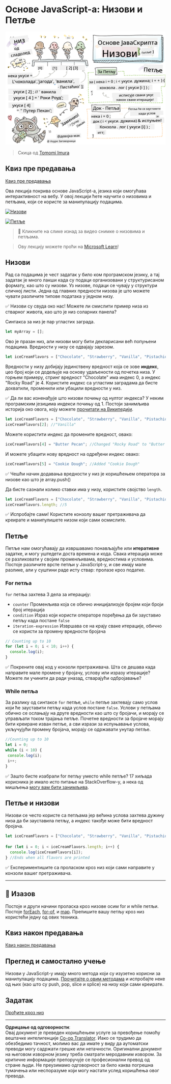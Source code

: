 <!--
CO_OP_TRANSLATOR_METADATA:
{
  "original_hash": "3f7f87871312cf6cc12662da7d973182",
  "translation_date": "2025-08-28T10:21:54+00:00",
  "source_file": "2-js-basics/4-arrays-loops/README.md",
  "language_code": "sr"
}
-->
# Основе JavaScript-а: Низови и Петље

![Основе JavaScript-а - Низови](../../../../translated_images/webdev101-js-arrays.439d7528b8a294558d0e4302e448d193f8ad7495cc407539cc81f1afe904b470.sr.png)  
> Скица од [Tomomi Imura](https://twitter.com/girlie_mac)

## Квиз пре предавања  
[Квиз пре предавања](https://ashy-river-0debb7803.1.azurestaticapps.net/quiz/13)

Ова лекција покрива основе JavaScript-а, језика који омогућава интерактивност на вебу. У овој лекцији ћете научити о низовима и петљама, који се користе за манипулацију подацима.

[![Низови](https://img.youtube.com/vi/1U4qTyq02Xw/0.jpg)](https://youtube.com/watch?v=1U4qTyq02Xw "Низови")

[![Петље](https://img.youtube.com/vi/Eeh7pxtTZ3k/0.jpg)](https://www.youtube.com/watch?v=Eeh7pxtTZ3k "Петље")

> 🎥 Кликните на слике изнад за видео снимке о низовима и петљама.

> Ову лекцију можете проћи на [Microsoft Learn](https://docs.microsoft.com/learn/modules/web-development-101-arrays/?WT.mc_id=academic-77807-sagibbon)!

## Низови

Рад са подацима је чест задатак у било ком програмском језику, а тај задатак је много лакши када су подаци организовани у структурисаном формату, као што су низови. Уз низове, подаци се чувају у структури сличној листи. Једна од главних предности низова је што можете чувати различите типове података у једном низу.

✅ Низови су свуда око нас! Можете ли смислити пример низа из стварног живота, као што је низ соларних панела?

Синтакса за низ је пар угластих заграда.

```javascript
let myArray = [];
```

Ово је празан низ, али низови могу бити декларисани већ попуњени подацима. Вредности у низу се одвајају зарезом.

```javascript
let iceCreamFlavors = ["Chocolate", "Strawberry", "Vanilla", "Pistachio", "Rocky Road"];
```

Вредности у низу добијају јединствену вредност која се зове **индекс**, цео број који се додељује на основу удаљености од почетка низа. У горњем примеру, стринг вредност "Chocolate" има индекс 0, а индекс "Rocky Road" је 4. Користите индекс са угластим заградама да бисте дохватили, променили или убацили вредности у низ.

✅ Да ли вас изненађује што низови почињу од нултог индекса? У неким програмским језицима индекси почињу од 1. Постоји занимљива историја око овога, коју можете [прочитати на Википедији](https://en.wikipedia.org/wiki/Zero-based_numbering).

```javascript
let iceCreamFlavors = ["Chocolate", "Strawberry", "Vanilla", "Pistachio", "Rocky Road"];
iceCreamFlavors[2]; //"Vanilla"
```

Можете користити индекс да промените вредност, овако:

```javascript
iceCreamFlavors[4] = "Butter Pecan"; //Changed "Rocky Road" to "Butter Pecan"
```

И можете убацити нову вредност на одређени индекс овако:

```javascript
iceCreamFlavors[5] = "Cookie Dough"; //Added "Cookie Dough"
```

✅ Чешћи начин додавања вредности у низ је коришћењем оператора за низове као што је array.push()

Да бисте сазнали колико ставки има у низу, користите својство `length`.

```javascript
let iceCreamFlavors = ["Chocolate", "Strawberry", "Vanilla", "Pistachio", "Rocky Road"];
iceCreamFlavors.length; //5
```

✅ Испробајте сами! Користите конзолу вашег претраживача да креирате и манипулишете низом који сами осмислите.

## Петље

Петље нам омогућавају да извршавамо понављајуће или **итеративне** задатке, и могу уштедети доста времена и кода. Свака итерација може се разликовати у својим променљивама, вредностима и условима. Постоје различите врсте петљи у JavaScript-у, и све имају мале разлике, али у суштини раде исту ствар: пролазе кроз податке.

### For петља

`for` петља захтева 3 дела за итерацију:  
- `counter` Променљива која се обично иницијализује бројем који броји број итерација  
- `condition` Израз који користи операторе поређења да би зауставио петљу када постане `false`  
- `iteration-expression` Извршава се на крају сваке итерације, обично се користи за промену вредности бројача  

```javascript
// Counting up to 10
for (let i = 0; i < 10; i++) {
  console.log(i);
}
```

✅ Покрените овај код у конзоли претраживача. Шта се дешава када направите мале промене у бројачу, услову или изразу итерације? Можете ли учинити да ради уназад, стварајући одбројавање?

### While петља

За разлику од синтаксе `for` петље, `while` петље захтевају само услов који ће зауставити петљу када услов постане `false`. Услови у петљама обично се ослањају на друге вредности као што су бројачи, и морају се управљати током трајања петље. Почетне вредности за бројаче морају бити креиране изван петље, а сви изрази за испуњавање услова, укључујући промену бројача, морају се одржавати унутар петље.

```javascript
//Counting up to 10
let i = 0;
while (i < 10) {
 console.log(i);
 i++;
}
```

✅ Зашто бисте изабрали for петљу уместо while петље? 17 хиљада корисника је имало исто питање на StackOverflow-у, а нека од мишљења [могу вам бити занимљива](https://stackoverflow.com/questions/39969145/while-loops-vs-for-loops-in-javascript).

## Петље и низови

Низови се често користе са петљама јер већина услова захтева дужину низа да би зауставила петљу, а индекс такође може бити вредност бројача.

```javascript
let iceCreamFlavors = ["Chocolate", "Strawberry", "Vanilla", "Pistachio", "Rocky Road"];

for (let i = 0; i < iceCreamFlavors.length; i++) {
  console.log(iceCreamFlavors[i]);
} //Ends when all flavors are printed
```

✅ Експериментишите са проласком кроз низ који сами направите у конзоли вашег претраживача.

---

## 🚀 Изазов

Постоје и други начини проласка кроз низове осим for и while петљи. Постоје [forEach](https://developer.mozilla.org/docs/Web/JavaScript/Reference/Global_Objects/Array/forEach), [for-of](https://developer.mozilla.org/docs/Web/JavaScript/Reference/Statements/for...of), и [map](https://developer.mozilla.org/docs/Web/JavaScript/Reference/Global_Objects/Array/map). Препишите вашу петљу кроз низ користећи једну од ових техника.

## Квиз након предавања  
[Квиз након предавања](https://ashy-river-0debb7803.1.azurestaticapps.net/quiz/14)

## Преглед и самостално учење

Низови у JavaScript-у имају много метода који су изузетно корисни за манипулацију подацима. [Прочитајте о овим методама](https://developer.mozilla.org/docs/Web/JavaScript/Reference/Global_Objects/Array) и испробајте неке од њих (као што су push, pop, slice и splice) на низу који сами креирате.

## Задатак

[Прођите кроз низ](assignment.md)  

---

**Одрицање од одговорности**:  
Овај документ је преведен коришћењем услуге за превођење помоћу вештачке интелигенције [Co-op Translator](https://github.com/Azure/co-op-translator). Иако се трудимо да обезбедимо тачност, молимо вас да имате у виду да аутоматски преводи могу садржати грешке или нетачности. Оригинални документ на његовом изворном језику треба сматрати меродавним извором. За критичне информације препоручује се професионални превод од стране људи. Не преузимамо одговорност за било каква погрешна тумачења или неспоразуме који могу настати услед коришћења овог превода.